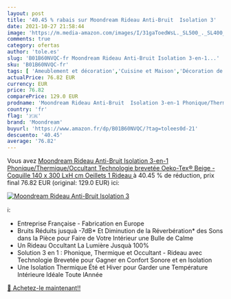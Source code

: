 ```yaml
---
layout: post
title: '40.45 % rabais sur Moondream Rideau Anti-Bruit  Isolation 3'
date: 2021-10-27 21:58:44
image: 'https://m.media-amazon.com/images/I/31gaToedWsL._SL500_._SL400_.jpg'
comments: true
category: ofertas
author: 'tole.es'
slug: 'B01B60NVQC-fr Moondream Rideau Anti-Bruit Isolation 3-en-1...'
sku: 'B01B60NVQC-fr'
tags: [ 'Ameublement et décoration','Cuisine et Maison','Décoration de fenêtres','Décoration de la maison','Rideaux et draperies intérieurs','moondream', ]
actualPrice: 76.82 EUR
currency: EUR
price: 76.82
comparePrice: 129.0 EUR
prodname: 'Moondream Rideau Anti-Bruit  Isolation 3-en-1 Phonique/Thermique/Occultant  Technologie brevetée  Oeko-Tex®  Beige - Coquille  140 x 300  LxH  cm  Oeillets  1 Rideau '
country: 'fr'
flag: '🇫🇷'
brand: 'Moondream'
buyurl: 'https://www.amazon.fr/dp/B01B60NVQC/?tag=tolees0d-21'
descuento: '40.45'
average: '76.82'
---
```


Vous avez [Moondream Rideau Anti-Bruit  Isolation 3-en-1 Phonique/Thermique/Occultant  Technologie brevetée  Oeko-Tex®  Beige - Coquille  140 x 300  LxH  cm  Oeillets  1 Rideau ](https://www.amazon.fr/dp/B01B60NVQC/?tag=tolees0d-21)  à  40.45 % de réduction, prix final  76.82 EUR (original: 129.0 EUR) ici:

[![Moondream Rideau Anti-Bruit  Isolation 3](https://m.media-amazon.com/images/I/31gaToedWsL._SL500_._SL400_.jpg)](https://www.amazon.fr/dp/B01B60NVQC/?tag=tolees0d-21)

ℹ️:

- Entreprise Française - Fabrication en Europe
- Bruits Réduits jusquà -7dB* Et Diminution de la Réverbération* des Sons dans la Pièce pour Faire de Votre Intérieur une Bulle de Calme
- Un Rideau Occultant La Lumière Jusquà 100%
- Solution 3 en 1 : Phonique, Thermique et Occultant - Rideau avec Technologie Brevetée pour Gagner en Confort Sonore et en Isolation
- Une Isolation Thermique Été et Hiver pour Garder une Température Intérieure Idéale Toute lAnnée

[🛒 Achetez-le maintenant!!](https://www.amazon.fr/dp/B01B60NVQC/?tag=tolees0d-21)

